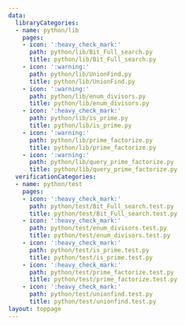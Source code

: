 ```yaml
---
data:
  libraryCategories:
  - name: python/lib
    pages:
    - icon: ':heavy_check_mark:'
      path: python/lib/Bit_Full_search.py
      title: python/lib/Bit_Full_search.py
    - icon: ':warning:'
      path: python/lib/UnionFind.py
      title: python/lib/UnionFind.py
    - icon: ':warning:'
      path: python/lib/enum_divisors.py
      title: python/lib/enum_divisors.py
    - icon: ':heavy_check_mark:'
      path: python/lib/is_prime.py
      title: python/lib/is_prime.py
    - icon: ':warning:'
      path: python/lib/prime_factorize.py
      title: python/lib/prime_factorize.py
    - icon: ':warning:'
      path: python/lib/query_prime_factorize.py
      title: python/lib/query_prime_factorize.py
  verificationCategories:
  - name: python/test
    pages:
    - icon: ':heavy_check_mark:'
      path: python/test/Bit_Full_search.test.py
      title: python/test/Bit_Full_search.test.py
    - icon: ':heavy_check_mark:'
      path: python/test/enum_divisors.test.py
      title: python/test/enum_divisors.test.py
    - icon: ':heavy_check_mark:'
      path: python/test/is_prime.test.py
      title: python/test/is_prime.test.py
    - icon: ':heavy_check_mark:'
      path: python/test/prime_factorize.test.py
      title: python/test/prime_factorize.test.py
    - icon: ':heavy_check_mark:'
      path: python/test/unionfind.test.py
      title: python/test/unionfind.test.py
layout: toppage
---
```

